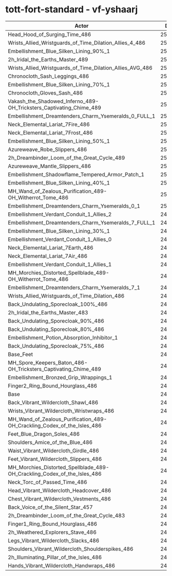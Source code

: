 # tott-fort-standard - vf-yshaarj
| Actor | DPS | Increase |
|---|:---:|:---:|
|Head_Hood_of_Surging_Time_486|255035|2.70%|
|Wrists_Allied_Wristguards_of_Time_Dilation_Allies_4_486|252988|1.87%|
|Embellishment_Blue_Silken_Lining_90%_1|252778|1.79%|
|2h_Iridal_the_Earths_Master_489|252616|1.72%|
|Wrists_Allied_Wristguards_of_Time_Dilation_Allies_AVG_486|252246|1.57%|
|Chronocloth_Sash_Leggings_486|251940|1.45%|
|Embellishment_Blue_Silken_Lining_70%_1|251834|1.41%|
|Chronocloth_Gloves_Sash_486|251731|1.37%|
|Vakash_the_Shadowed_Inferno_489-OH_Tricksters_Captivating_Chime_489|251142|1.13%|
|Embellishment_Dreamtenders_Charm_Ysemeralds_0_FULL_1|250891|1.03%|
|Neck_Elemental_Lariat_7Fire_486|250873|1.02%|
|Neck_Elemental_Lariat_7Frost_486|250857|1.01%|
|Embellishment_Blue_Silken_Lining_50%_1|250769|0.98%|
|Azureweave_Robe_Slippers_486|250607|0.91%|
|2h_Dreambinder_Loom_of_the_Great_Cycle_489|250558|0.89%|
|Azureweave_Mantle_Slippers_486|250399|0.83%|
|Embellishment_Shadowflame_Tempered_Armor_Patch_1|250281|0.78%|
|Embellishment_Blue_Silken_Lining_40%_1|250240|0.77%|
|MH_Wand_of_Zealous_Purification_489-OH_Witherrot_Tome_486|250179|0.74%|
|Embellishment_Dreamtenders_Charm_Ysemeralds_0_1|250148|0.73%|
|Embellishment_Verdant_Conduit_1_Allies_2|249959|0.65%|
|Embellishment_Dreamtenders_Charm_Ysemeralds_7_FULL_1|249922|0.64%|
|Embellishment_Blue_Silken_Lining_30%_1|249894|0.63%|
|Embellishment_Verdant_Conduit_1_Allies_0|249883|0.62%|
|Neck_Elemental_Lariat_7Earth_486|249879|0.62%|
|Neck_Elemental_Lariat_7Air_486|249869|0.62%|
|Embellishment_Verdant_Conduit_1_Allies_1|249848|0.61%|
|MH_Morchies_Distorted_Spellblade_489-OH_Witherrot_Tome_486|249685|0.54%|
|Embellishment_Dreamtenders_Charm_Ysemeralds_7_1|249582|0.50%|
|Wrists_Allied_Wristguards_of_Time_Dilation_486|249566|0.49%|
|Back_Undulating_Sporecloak_100%_486|249301|0.39%|
|2h_Iridal_the_Earths_Master_483|249266|0.37%|
|Back_Undulating_Sporecloak_90%_486|249241|0.36%|
|Back_Undulating_Sporecloak_80%_486|249240|0.36%|
|Embellishment_Potion_Absorption_Inhibitor_1|249142|0.32%|
|Back_Undulating_Sporecloak_75%_486|249128|0.32%|
|Base_Feet|248739|0.16%|
|MH_Spore_Keepers_Baton_486-OH_Tricksters_Captivating_Chime_489|248653|0.13%|
|Embellishment_Bronzed_Grip_Wrappings_1|248393|0.02%|
|Finger2_Ring_Bound_Hourglass_486|248360|0.01%|
|Base|248338|0.00%|
|Back_Vibrant_Wildercloth_Shawl_486|248283|-0.02%|
|Wrists_Vibrant_Wildercloth_Wristwraps_486|248231|-0.04%|
|MH_Wand_of_Zealous_Purification_489-OH_Crackling_Codex_of_the_Isles_486|248148|-0.08%|
|Feet_Blue_Dragon_Soles_486|248108|-0.09%|
|Shoulders_Amice_of_the_Blue_486|248041|-0.12%|
|Waist_Vibrant_Wildercloth_Girdle_486|248013|-0.13%|
|Feet_Vibrant_Wildercloth_Slippers_486|247837|-0.20%|
|MH_Morchies_Distorted_Spellblade_489-OH_Crackling_Codex_of_the_Isles_486|247712|-0.25%|
|Neck_Torc_of_Passed_Time_486|247679|-0.27%|
|Head_Vibrant_Wildercloth_Headcover_486|247535|-0.32%|
|Chest_Vibrant_Wildercloth_Vestments_486|247465|-0.35%|
|Back_Voice_of_the_Silent_Star_457|247461|-0.35%|
|2h_Dreambinder_Loom_of_the_Great_Cycle_483|247395|-0.38%|
|Finger1_Ring_Bound_Hourglass_486|247234|-0.44%|
|2h_Weathered_Explorers_Stave_486|247107|-0.50%|
|Legs_Vibrant_Wildercloth_Slacks_486|247004|-0.54%|
|Shoulders_Vibrant_Wildercloth_Shoulderspikes_486|246979|-0.55%|
|2h_Illuminating_Pillar_of_the_Isles_486|246889|-0.58%|
|Hands_Vibrant_Wildercloth_Handwraps_486|246625|-0.69%|
